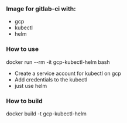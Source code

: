 
### Image for gitlab-ci with:

- gcp
- kubectl
- helm

### How to use

docker run --rm -it gcp-kubectl-helm bash

- Create a service account for kubectl on gcp
- Add credentials to the kubectl
- just use helm


### How to build

docker build -t gcp-kubectl-helm